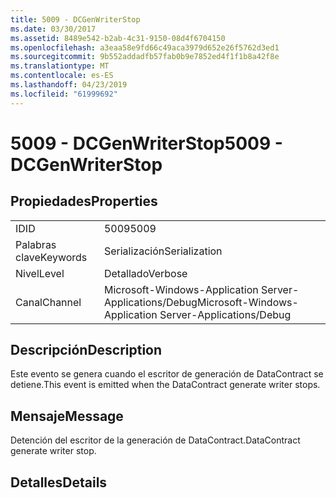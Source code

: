 ```yaml
---
title: 5009 - DCGenWriterStop
ms.date: 03/30/2017
ms.assetid: 8489e542-b2ab-4c31-9150-08d4f6704150
ms.openlocfilehash: a3eaa58e9fd66c49aca3979d652e26f5762d3ed1
ms.sourcegitcommit: 9b552addadfb57fab0b9e7852ed4f1f1b8a42f8e
ms.translationtype: MT
ms.contentlocale: es-ES
ms.lasthandoff: 04/23/2019
ms.locfileid: "61999692"
---
```

# <a name="5009---dcgenwriterstop"></a><span data-ttu-id="04bf8-102">5009 - DCGenWriterStop</span><span class="sxs-lookup"><span data-stu-id="04bf8-102">5009 - DCGenWriterStop</span></span>
## <a name="properties"></a><span data-ttu-id="04bf8-103">Propiedades</span><span class="sxs-lookup"><span data-stu-id="04bf8-103">Properties</span></span>  
  
|||  
|-|-|  
|<span data-ttu-id="04bf8-104">ID</span><span class="sxs-lookup"><span data-stu-id="04bf8-104">ID</span></span>|<span data-ttu-id="04bf8-105">5009</span><span class="sxs-lookup"><span data-stu-id="04bf8-105">5009</span></span>|  
|<span data-ttu-id="04bf8-106">Palabras clave</span><span class="sxs-lookup"><span data-stu-id="04bf8-106">Keywords</span></span>|<span data-ttu-id="04bf8-107">Serialización</span><span class="sxs-lookup"><span data-stu-id="04bf8-107">Serialization</span></span>|  
|<span data-ttu-id="04bf8-108">Nivel</span><span class="sxs-lookup"><span data-stu-id="04bf8-108">Level</span></span>|<span data-ttu-id="04bf8-109">Detallado</span><span class="sxs-lookup"><span data-stu-id="04bf8-109">Verbose</span></span>|  
|<span data-ttu-id="04bf8-110">Canal</span><span class="sxs-lookup"><span data-stu-id="04bf8-110">Channel</span></span>|<span data-ttu-id="04bf8-111">Microsoft-Windows-Application Server-Applications/Debug</span><span class="sxs-lookup"><span data-stu-id="04bf8-111">Microsoft-Windows-Application Server-Applications/Debug</span></span>|  
  
## <a name="description"></a><span data-ttu-id="04bf8-112">Descripción</span><span class="sxs-lookup"><span data-stu-id="04bf8-112">Description</span></span>  
 <span data-ttu-id="04bf8-113">Este evento se genera cuando el escritor de generación de DataContract se detiene.</span><span class="sxs-lookup"><span data-stu-id="04bf8-113">This event is emitted when the DataContract generate writer stops.</span></span>  
  
## <a name="message"></a><span data-ttu-id="04bf8-114">Mensaje</span><span class="sxs-lookup"><span data-stu-id="04bf8-114">Message</span></span>  
 <span data-ttu-id="04bf8-115">Detención del escritor de la generación de DataContract.</span><span class="sxs-lookup"><span data-stu-id="04bf8-115">DataContract generate writer stop.</span></span>  
  
## <a name="details"></a><span data-ttu-id="04bf8-116">Detalles</span><span class="sxs-lookup"><span data-stu-id="04bf8-116">Details</span></span>
